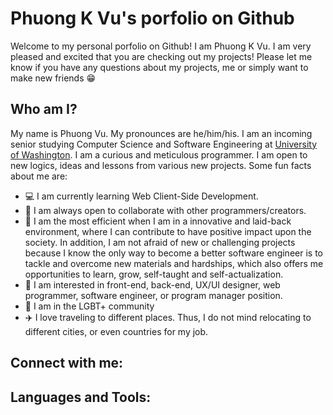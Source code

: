 # Phuong K Vu's porfolio on Github
Welcome to my personal porfolio on Github! I am Phuong K Vu. I am very pleased and excited that you are checking out my projects! Please let me know if you have any questions about my projects, me or simply want to make new friends :grin:

## Who am I? 
My name is Phuong Vu. My pronounces are he/him/his.  I am an incoming senior studying Computer Science and Software Engineering at [University of Washington](https://www.uwb.edu). I am a curious and meticulous programmer. I am open to new logics, ideas and lessons from various new projects. Some fun facts about me are:
- :computer: I am currently learning Web Client-Side Development.
- :two_men_holding_hands: I am always open to collaborate with other programmers/creators.
- :raising_hand: I am the most efficient when I am in a innovative and laid-back environment, where I can contribute to have positive impact upon the society. In addition, I am not afraid of new or challenging projects because I know the only way to become a better software engineer is to tackle and overcome new materials and hardships, which also offers me opportunities to learn, grow, self-taught and self-actualization. 
- :floppy_disk: I am interested in front-end, back-end, UX/UI designer, web programmer, software engineer, or program manager position.
- :rainbow: I am in the LGBT+ community
- :airplane: I love traveling to different places. Thus, I do not mind relocating to different cities, or even countries for my job.

## Connect with me:

## Languages and Tools:
